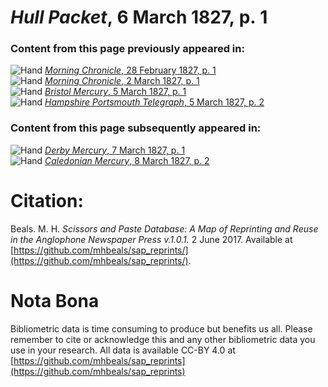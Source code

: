 # *Hull Packet*, 6 March 1827, p. 1  
  
### Content from this page previously appeared in:  
![Hand](http://scissorsandpaste.net/wp-content/uploads/2017/06/smallhandpointer.png) [*Morning Chronicle*, 28 February 1827, p. 1](https://mhbeals.github.io/sap_html/Morning-Chronicle/Morning-Chronicle-28-February-1827-p-1)  
![Hand](http://scissorsandpaste.net/wp-content/uploads/2017/06/smallhandpointer.png) [*Morning Chronicle*, 2 March 1827, p. 1](https://mhbeals.github.io/sap_html/Morning-Chronicle/Morning-Chronicle-2-March-1827-p-1)  
![Hand](http://scissorsandpaste.net/wp-content/uploads/2017/06/smallhandpointer.png) [*Bristol Mercury*, 5 March 1827, p. 1](https://mhbeals.github.io/sap_html/Bristol-Mercury/Bristol-Mercury-5-March-1827-p-1)  
![Hand](http://scissorsandpaste.net/wp-content/uploads/2017/06/smallhandpointer.png) [*Hampshire Portsmouth Telegraph*, 5 March 1827, p. 2](https://mhbeals.github.io/sap_html/Hampshire-Portsmouth-Telegraph/Hampshire-Portsmouth-Telegraph-5-March-1827-p-2)  
  
### Content from this page subsequently appeared in:  
![Hand](http://scissorsandpaste.net/wp-content/uploads/2017/06/smallhandpointer.png) [*Derby Mercury*, 7 March 1827, p. 1](https://mhbeals.github.io/sap_html/Derby-Mercury/Derby-Mercury-7-March-1827-p-1)  
![Hand](http://scissorsandpaste.net/wp-content/uploads/2017/06/smallhandpointer.png) [*Caledonian Mercury*, 8 March 1827, p. 2](https://mhbeals.github.io/sap_html/Caledonian-Mercury/Caledonian-Mercury-8-March-1827-p-2)  


# Citation: 

Beals. M. H. *Scissors and Paste Database: A Map of Reprinting and Reuse in the Anglophone Newspaper Press v.1.0.1.* 2 June 2017. Available at [https://github.com/mhbeals/sap_reprints/](https://github.com/mhbeals/sap_reprints/). 

# Nota Bona

Bibliometric data is time consuming to produce but benefits us all. Please remember to cite or acknowledge this and any other bibliometric data you use in your research. All data is available CC-BY 4.0 at [https://github.com/mhbeals/sap_reprints](https://github.com/mhbeals/sap_reprints)